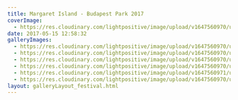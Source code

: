 ```yaml
---
title: Margaret Island - Budapest Park 2017
coverImage:
  - https://res.cloudinary.com/lightpositive/image/upload/v1647560970/uploads/Margaret%20Island%20-%20Budapest%20Park%202017/MI3-1.jpg
date: 2017-05-15 12:58:32
galleryImages: 
  - https://res.cloudinary.com/lightpositive/image/upload/v1647560970/uploads/Margaret%20Island%20-%20Budapest%20Park%202017/MI1.jpg
  - https://res.cloudinary.com/lightpositive/image/upload/v1647560970/uploads/Margaret%20Island%20-%20Budapest%20Park%202017/MI5.jpg
  - https://res.cloudinary.com/lightpositive/image/upload/v1647560970/uploads/Margaret%20Island%20-%20Budapest%20Park%202017/MI.jpg
  - https://res.cloudinary.com/lightpositive/image/upload/v1647560970/uploads/Margaret%20Island%20-%20Budapest%20Park%202017/MI4.jpg
  - https://res.cloudinary.com/lightpositive/image/upload/v1647560971/uploads/Margaret%20Island%20-%20Budapest%20Park%202017/MI2.jpg
  - https://res.cloudinary.com/lightpositive/image/upload/v1647560970/uploads/Margaret%20Island%20-%20Budapest%20Park%202017/MI3-1.jpg
layout: galleryLayout_festival.html
---
```

